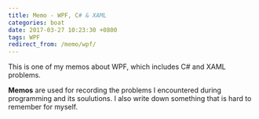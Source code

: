 ```yaml
---
title: Memo - WPF, C# & XAML
categories: boat
date: 2017-03-27 10:23:30 +0800
tags: WPF
redirect_from: /memo/wpf/
---
```


This is one of my memos about WPF, which includes C# and XAML problems. 

**Memos** are used for recording the problems I encountered during programming and its soulutions. I also write down something that is hard to remember for myself.

<!--shoreline-->

